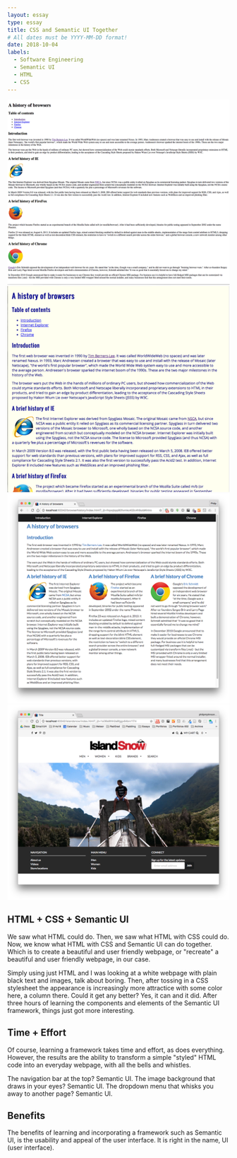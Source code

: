 ```yaml
---
layout: essay
type: essay
title: CSS and Semantic UI Together
# All dates must be YYYY-MM-DD format!
date: 2018-10-04
labels:
  - Software Engineering
  - Semantic UI
  - HTML
  - CSS
---
```


<div class="ui right floated grid">
  <div class="row">
    <div class="left floated column">
      <img class="ui medium right image" src="../images/browserhistory1.png">
    <div class="right floated column">
      <img class="ui medium right image" src="../images/browserhistory2.png">
    </div>
    </div>
  </div>
  <div class="row">
    <div class="right floated column">
       <img class="ui medium right image" src="../images/browserhistorysemantic.png">
      <img class="ui medium right image" src="../images/islandsnow.png">
    </div>
  </div>
</div>

## HTML + CSS + Semantic UI

We saw what HTML could do. Then, we saw what HTML with CSS could do. Now, we know what HTML with CSS and Semantic UI can do together. Which is to create a beautiful and user friendly webpage, or "recreate" a beautiful and user friendly webpage, in our case.

Simply using just HTML and I was looking at a white webpage with plain black text and images, talk about boring. Then, after tossing in a CSS stylesheet the appearance is increasingly more attractice with some color here, a column there. Could it get any better? Yes, it can and it did. After three hours of learning the components and elements of the Semantic UI framework, things just got more interesting.

## Time + Effort

Of course, learning a framework takes time and effort, as does everything. However, the results are the ability to transform a simple "styled" HTML code into an everyday webpage, with all the bells and whistles.

The navigation bar at the top? Semantic UI. The image background that draws in your eyes? Semantic UI. The dropdown menu that whisks you away to another page? Semantic UI.

## Benefits

The benefits of learning and incorporating a framework such as Semantic UI, is the usability and appeal of the user interface. It is right in the name, UI (user interface).
